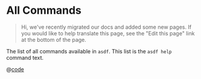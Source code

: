 # All Commands

> Hi, we've recently migrated our docs and added some new pages. If you would like to help translate this page, see the "Edit this page" link at the bottom of the page.

The list of all commands available in `asdf`. This list is the `asdf help` command text.

@[code](../../../help.txt)
